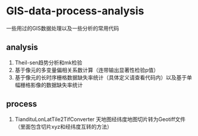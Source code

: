 # GIS-data-process-analysis
一些用过的GIS数据处理以及一些分析的常用代码

## analysis

1. Theil-sen趋势分析和mk检验
2. 基于像元的多变量偏相关系数计算（连带输出显著性检验p值）
3. 基于像元的长时序栅格数据缺失率统计（具体定义请查看代码内）以及基于单幅栅格影像的数据缺失率统计

## process
1. TiandituLonLatTile2TifConverter 天地图经纬度地图切片转为Geotiff文件（里面包含切片xyz和经纬度互转的方法）
